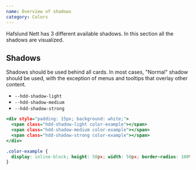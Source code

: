```yaml
---
name: Overview of shadows
category: Colors
---
```


Hafslund Nett has 3 different available shadows. In this section all the shadows are visualized.

## Shadows
Shadows should be used behind all cards. In most cases, "Normal" shadow should be used, with the exception of menus and tooltips that overlay other content.

- `--hdd-shadow-light`
- `--hdd-shadow-medium`
- `--hdd-shadow-strong`

```shadow-colors.html
<div style="padding: 15px; background: white;">
  <span class="hdd-shadow-light color-example"></span>
  <span class="hdd-shadow-medium color-example"></span>
  <span class="hdd-shadow-strong color-example"></span>
</div>
```

```shadow-colors.css  hidden
.color-example {
  display: inline-block; height: 50px; width: 50px; border-radius: 100%; margin: 10px;
}
```